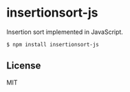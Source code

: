 insertionsort-js
============

Insertion sort implemented in JavaScript.

```
$ npm install insertionsort-js
```

## License
MIT
